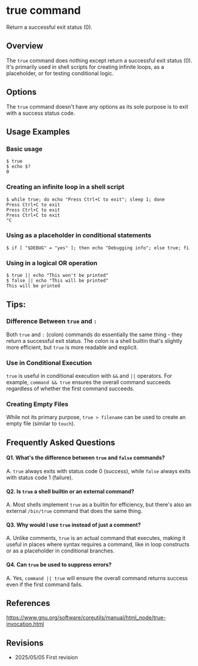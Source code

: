 # true command

Return a successful exit status (0).

## Overview

The `true` command does nothing except return a successful exit status (0). It's primarily used in shell scripts for creating infinite loops, as a placeholder, or for testing conditional logic.

## Options

The `true` command doesn't have any options as its sole purpose is to exit with a success status code.

## Usage Examples

### Basic usage

```console
$ true
$ echo $?
0
```

### Creating an infinite loop in a shell script

```console
$ while true; do echo "Press Ctrl+C to exit"; sleep 1; done
Press Ctrl+C to exit
Press Ctrl+C to exit
Press Ctrl+C to exit
^C
```

### Using as a placeholder in conditional statements

```console
$ if [ "$DEBUG" = "yes" ]; then echo "Debugging info"; else true; fi
```

### Using in a logical OR operation

```console
$ true || echo "This won't be printed"
$ false || echo "This will be printed"
This will be printed
```

## Tips:

### Difference Between `true` and `:`

Both `true` and `:` (colon) commands do essentially the same thing - they return a successful exit status. The colon is a shell builtin that's slightly more efficient, but `true` is more readable and explicit.

### Use in Conditional Execution

`true` is useful in conditional execution with `&&` and `||` operators. For example, `command && true` ensures the overall command succeeds regardless of whether the first command succeeds.

### Creating Empty Files

While not its primary purpose, `true > filename` can be used to create an empty file (similar to `touch`).

## Frequently Asked Questions

#### Q1. What's the difference between `true` and `false` commands?
A. `true` always exits with status code 0 (success), while `false` always exits with status code 1 (failure).

#### Q2. Is `true` a shell builtin or an external command?
A. Most shells implement `true` as a builtin for efficiency, but there's also an external `/bin/true` command that does the same thing.

#### Q3. Why would I use `true` instead of just a comment?
A. Unlike comments, `true` is an actual command that executes, making it useful in places where syntax requires a command, like in loop constructs or as a placeholder in conditional branches.

#### Q4. Can `true` be used to suppress errors?
A. Yes, `command || true` will ensure the overall command returns success even if the first command fails.

## References

https://www.gnu.org/software/coreutils/manual/html_node/true-invocation.html

## Revisions

- 2025/05/05 First revision